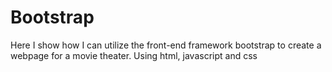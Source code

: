 # Bootstrap 
 
 Here I show how I can utilize the front-end framework bootstrap to create a webpage for a movie theater. Using html, javascript and css 

